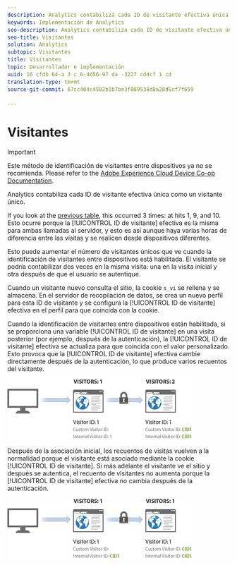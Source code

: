 ```yaml
---
description: Analytics contabiliza cada ID de visitante efectiva única como un visitante único.
keywords: Implementación de Analytics
seo-description: Analytics contabiliza cada ID de visitante efectiva única como un visitante único.
seo-title: Visitantes
solution: Analytics
subtopic: Visitantes
title: Visitantes
topic: Desarrollador e implementación
uuid: 16 cfdb 64-a 3 c 6-4056-97 da -3227 cddcf 1 cd
translation-type: tm+mt
source-git-commit: 67cc404c4502b1b7be3f089538d8a28d5cf7f659

---
```



# Visitantes

>[!IMPORTANT]
>
>Este método de identificación de visitantes entre dispositivos ya no se recomienda. Please refer to the [Adobe Experience Cloud Device Co-op Documentation](https://marketing.adobe.com/resources/help/en_US/mcdc/).

Analytics contabiliza cada ID de visitante efectiva única como un visitante único.

If you look at the [previous table](../../../implement/js-implementation/xdevice-visid/visit-example.md#concept_E3B32B8E539F4FDC8E3FA872328B87BA), this occurred 3 times: at hits 1, 9, and 10. Esto ocurre porque la [!UICONTROL ID de visitante] efectiva es la misma para ambas llamadas al servidor, y esto es así aunque haya varias horas de diferencia entre las visitas y se realicen desde dispositivos diferentes.

Esto puede aumentar el número de visitantes únicos que ve cuando la identificación de visitantes entre dispositivos está habilitada. El visitante se podría contabilizar dos veces en la misma visita: una en la visita inicial y otra después de que el usuario se autentique.

Cuando un visitante nuevo consulta el sitio, la cookie `s_vi` se rellena y se almacena. En el servidor de recopilación de datos, se crea un nuevo perfil para esta ID de visitante y se configura la [!UICONTROL ID de visitante] efectiva en el perfil para que coincida con la cookie.

Cuando la identificación de visitantes entre dispositivos están habilitada, si se proporciona una variable [!UICONTROL ID de visitante] en una visita posterior (por ejemplo, después de la autenticación), la [!UICONTROL ID de visitante] efectiva se actualiza para que coincida con el valor personalizado. Esto provoca que la [!UICONTROL ID de visitante] efectiva cambie directamente después de la autenticación, lo que produce varios recuentos del visitante.

![](assets/visitors.png)

Después de la asociación inicial, los recuentos de visitas vuelven a la normalidad porque el visitante está asociado mediante la cookie [!UICONTROL ID de visitante]. Si más adelante el visitante ve el sitio y después se autentica, el recuento de visitantes no aumenta porque la [!UICONTROL ID de visitante] efectiva no cambia después de la autenticación.

![](assets/visitors_2.png)

